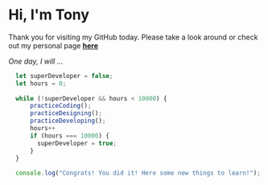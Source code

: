# Hi, I'm Tony 

Thank you for visiting my GitHub today. Please take a look around or check out my personal page **[here](https://tonyvu.vercel.app)**

*One day, I will ...*
```javascript
  let superDeveloper = false;
  let hours = 0;
  
  while (!superDeveloper && hours < 10000) {
      practiceCoding();
      practiceDesigning();
      practiceDeveloping();
      hours++
      if (hours === 10000) { 
        superDeveloper = true;
      }
  }
  
  console.log("Congrats! You did it! Here some new things to learn!");
```

